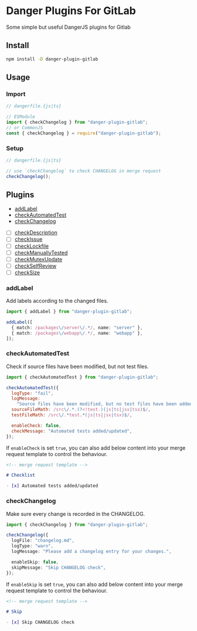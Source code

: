 # Danger Plugins For GitLab

Some simple but useful DangerJS plugins for Gitlab

## Install

```bash
npm install -D danger-plugin-gitlab
```

## Usage

### Import

```javascript
// dangerfile.{js|ts}

// ESModule
import { checkChangelog } from "danger-plugin-gitlab";
// or CommonJS
const { checkChangelog } = require("danger-plugin-gitlab");
```

### Setup

```javascript
// dangerfile.{js|ts}

// use `checkChangelog` to check CHANGELOG in merge request
checkChangelog();
```

## Plugins

- [addLabel](#addlabel)
- [checkAutomatedTest](#checkautomatedtest)
- [checkChangelog](#checkchangelog)
- [ ] [checkDescription](./src/libs/checkDescription/index.md)
- [ ] [checkIssue](./src/libs/checkIssue/index.md)
- [ ] [checkLockfile](./src/libs/checkLockfile/index.md)
- [ ] [checkManuallyTested](./src/libs/checkManuallyTested/index.md)
- [ ] [checkMutexUpdate](./src/libs/checkMutexUpdate/index.md)
- [ ] [checkSelfReview](./src/libs/checkSelfReview/index.md)
- [ ] [checkSize](./src/libs/checkSize/index.md)

### addLabel

Add labels according to the changed files.

```typescript
import { addLabel } from "danger-plugin-gitlab";

addLabel([
  { match: /packages\/server\/.*/, name: "server" },
  { match: /packages\/webapp\/.*/, name: "webapp" },
]);
```

### checkAutomatedTest

Check if source files have been modified, but not test files.

```javascript
import { checkAutomatedTest } from "danger-plugin-gitlab";

checkAutomatedTest({
  logType: "fail",
  logMessage:
    "Source files have been modified, but no test files have been added or modified.",
  sourceFileMath: /src\/.*.(?<!test.)(js|ts|jsx|tsx)$/,
  testFileMath: /src\/.*test.*(js|ts|jsx|tsx)$/,

  enableCheck: false,
  checkMessage: "Automated tests added/updated",
});
```

If `enableCheck` is set `true`, you can also add below content into your merge request template to control the behaviour.

```markdown
<!-- merge request template -->

# Checklist

- [x] Automated tests added/updated
```

### checkChangelog

Make sure every change is recorded in the CHANGELOG.

```typescript
import { checkChangelog } from "danger-plugin-gitlab";

checkChangelog({
  logFile: "changelog.md",
  logType: "warn",
  logMessage: "Please add a changelog entry for your changes.",

  enableSkip: false,
  skipMessage: "Skip CHANGELOG check",
});
```

If `enableSkip` is set `true`, you can also add below content into your merge request template to control the behaviour.

```markdown
<!-- merge request template -->

# Skip

- [x] Skip CHANGELOG check
```
